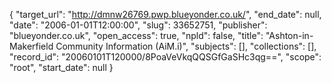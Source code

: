 {
  "target_url": "http://dmnw26769.pwp.blueyonder.co.uk/", 
  "end_date": null, 
  "date": "2006-01-01T12:00:00", 
  "slug": 33652751, 
  "publisher": "blueyonder.co.uk", 
  "open_access": true, 
  "npld": false, 
  "title": "Ashton-in-Makerfield Community Information (AiM.i)", 
  "subjects": [], 
  "collections": [], 
  "record_id": "20060101T120000/8PoaVeVkqQQSGfGaSHc3qg==", 
  "scope": "root", 
  "start_date": null
}

